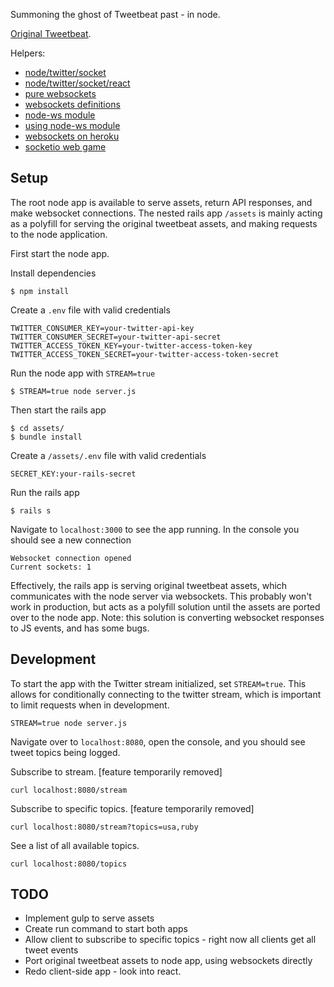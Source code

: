 Summoning the ghost of Tweetbeat past - in node.

[Original Tweetbeat](https://github.com/TGOlson/tweetbeat.git).

Helpers:

* [node/twitter/socket](http://dillonbuchanan.com/programming/node-js-twitter-streaming-api-socket-io-twitter-cashtag-heatmap/)
* [node/twitter/socket/react](http://javaguirre.net/2014/02/11/twitter-streaming-api-with-node-socket-io-and-reactjs/)
* [pure websockets](https://gist.github.com/bradleywright/1021082)
* [websockets definitions](http://en.wikipedia.org/wiki/WebSocket)
* [node-ws module](https://github.com/einaros/ws)
* [using node-ws module](https://github.com/heroku-examples/node-ws-test)
* [websockets on heroku](https://devcenter.heroku.com/articles/websockets)
* [socketio web game](https://github.com/guille/weplay)

## Setup

The root node app is available to serve assets, return API responses, and make websocket connections. The nested rails app `/assets` is mainly acting as a polyfill for serving the original tweetbeat assets, and making requests to the node application. 

First start the node app.

Install dependencies

```
$ npm install
```

Create a `.env` file with valid credentials

```
TWITTER_CONSUMER_KEY=your-twitter-api-key
TWITTER_CONSUMER_SECRET=your-twitter-api-secret
TWITTER_ACCESS_TOKEN_KEY=your-twitter-access-token-key
TWITTER_ACCESS_TOKEN_SECRET=your-twitter-access-token-secret
```

Run the node app with `STREAM=true`

```
$ STREAM=true node server.js
```

Then start the rails app

```
$ cd assets/
$ bundle install
```

Create a `/assets/.env` file with valid credentials

```
SECRET_KEY:your-rails-secret
```

Run the rails app
```
$ rails s
```

Navigate to `localhost:3000` to see the app running. In the console you should see a new connection

```
Websocket connection opened
Current sockets: 1
```

Effectively, the rails app is serving original tweetbeat assets, which communicates with the node server via websockets. This probably won't work in production, but acts as a polyfill solution until the assets are ported over to the node app. Note: this solution is converting websocket responses to JS events, and has some bugs.

## Development

To start the app with the Twitter stream initialized, set `STREAM=true`. This allows for conditionally connecting to the twitter stream, which is important to limit requests when in development.
```
STREAM=true node server.js
````

Navigate over to `localhost:8080`, open the console, and you should see tweet topics being logged.

Subscribe to stream. [feature temporarily removed]
```
curl localhost:8080/stream
````

Subscribe to specific topics. [feature temporarily removed]
```
curl localhost:8080/stream?topics=usa,ruby
````

See a list of all available topics.
```
curl localhost:8080/topics
````

## TODO
* Implement gulp to serve assets
* Create run command to start both apps
* Allow client to subscribe to specific topics - right now all clients get all tweet events
* Port original tweetbeat assets to node app, using websockets directly
* Redo client-side app - look into react.
